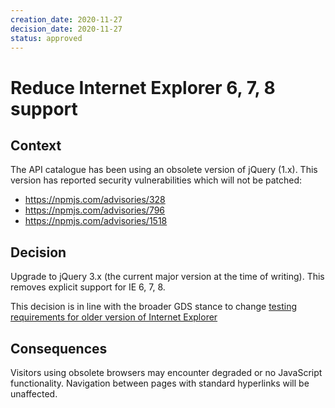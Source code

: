 ```yaml
---
creation_date: 2020-11-27
decision_date: 2020-11-27
status: approved
---
```


# Reduce Internet Explorer 6, 7, 8 support

## Context

The API catalogue has been using an obsolete version of jQuery (1.x). This
version has reported security vulnerabilities which will not be patched:

- https://npmjs.com/advisories/328
- https://npmjs.com/advisories/796
- https://npmjs.com/advisories/1518

## Decision

Upgrade to jQuery 3.x (the current major version at the time of writing). This
removes explicit support for IE 6, 7, 8.

This decision is in line with the broader GDS stance to change [testing
requirements for older version of Internet Explorer][gds-ie-testing]

## Consequences

Visitors using obsolete browsers may encounter degraded or no JavaScript
functionality. Navigation between pages with standard hyperlinks will be
unaffected.

[gds-ie-testing]: https://technology.blog.gov.uk/2018/06/26/changing-our-testing-requirements-for-internet-explorer-8-9-and-10/
